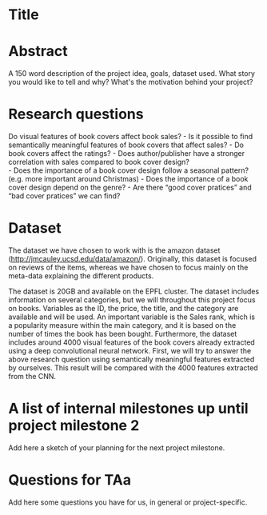 # Title

# Abstract
A 150 word description of the project idea, goals, dataset used. What story you would like to tell and why? What's the motivation behind your project?

# Research questions
Do visual features of book covers affect book sales?
	- Is it possible to find semantically meaningful features of book covers that affect sales? 
	- Do book covers affect the ratings?
	- Does author/publisher have a stronger correlation with sales compared to book cover design?    			
	- Does the importance of a book cover design follow a seasonal pattern? (e.g. more important around Christmas)
	- Does the importance of a book cover design depend on the genre?
	- Are there “good cover pratices” and “bad cover pratices” we can find? 

# Dataset
The dataset we have chosen to work with is the amazon dataset (http://jmcauley.ucsd.edu/data/amazon/). Originally, this dataset is focused on reviews of the items, whereas we have chosen to focus mainly on the meta-data explaining the different products. 

The dataset is 20GB and available on the EPFL cluster. The dataset includes information on several categories, but we will throughout this project focus on books. Variables as the ID, the price, the title, and the category are available and will be used. An important variable is the Sales rank, which is a popularity measure within the main category, and it is based on the number of times the book has been bought. Furthermore, the dataset includes around 4000 visual features of the book covers already extracted using a deep convolutional neural network. First, we will try to answer the above research question using semantically meaningful features extracted by ourselves. This result will be compared with the 4000 features extracted from the CNN.


# A list of internal milestones up until project milestone 2
Add here a sketch of your planning for the next project milestone.

# Questions for TAa
Add here some questions you have for us, in general or project-specific.
